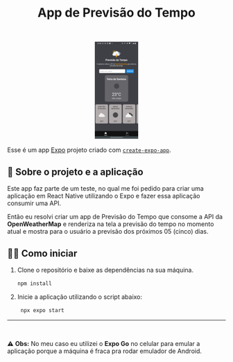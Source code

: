 <h1 align="center">App de Previsão do Tempo</h1>

<br>

<p align="center">
  <img alt="projeto DevLinks" src=".github/preview.jpeg" width="20%">
</p>

Esse é um app [Expo](https://expo.dev) projeto criado com [`create-expo-app`](https://www.npmjs.com/package/create-expo-app).

## 🤔 Sobre o projeto e a aplicação
Este app faz parte de um teste, no qual me foi pedido para criar uma aplicação em React Native utilizando o Expo e fazer essa aplicação consumir uma API.

Então eu resolvi criar um app de Previsão do Tempo que consome a API da **OpenWeatherMap** e renderiza na tela a previsão do tempo no momento atual e mostra para o usuário a previsão dos próximos 05 (cinco) dias.

## 🧑‍💻 Como iniciar

1. Clone o repositório e baixe as dependências na sua máquina.

   ```bash
   npm install
   ```

2. Inicie a aplicação utilizando o script abaixo:

   ```bash
    npx expo start
   ```
<hr>
<br>

⚠️ **Obs:** No meu caso eu utilizei o **Expo Go** no celular para emular a aplicação porque a máquina é fraca pra rodar emulador de Android.